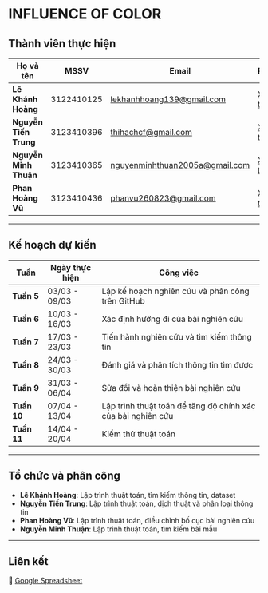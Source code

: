 # INFLUENCE OF COLOR

## Thành viên thực hiện

| Họ và tên             | MSSV        | Email                             | Resume                                 |
|-----------------------|-------------|-----------------------------------|----------------------------------------|
| **Lê Khánh Hoàng**    | 3122410125  | lekhanhhoang139@gmail.com         | [Xem thêm](https://uncletientrung.github.io/) |
| **Nguyễn Tiến Trung** | 3123410396  | thihachcf@gmail.com               | [Xem thêm](https://uncletientrunggithub.io) |
| **Nguyễn Minh Thuận** | 3123410365  | nguyenminhthuan2005a@gmail.com    | [Xem thêm](https://thuanstealer.github.io/thuanminh.github.io/) |
| **Phan Hoàng Vũ**     | 3123410436  | phanvu260823@gmail.com            | [Xem thêm](https://uncletientrunggithub.io) |

---

## Kế hoạch dự kiến

| Tuần        | Ngày thực hiện  | Công việc                                                    |
|-------------|-----------------|--------------------------------------------------------------|
| **Tuần 5**  | 03/03 - 09/03   | Lập kế hoạch nghiên cứu và phân công trên GitHub             |
| **Tuần 6**  | 10/03 - 16/03   | Xác định hướng đi của bài nghiên cứu                         |
| **Tuần 7**  | 17/03 - 23/03   | Tiến hành nghiên cứu và tìm kiếm thông tin                   |
| **Tuần 8**  | 24/03 - 30/03   | Đánh giá và phân tích thông tin tìm được                     |
| **Tuần 9**  | 31/03 - 06/04   | Sửa đổi và hoàn thiện bài nghiên cứu                         |
| **Tuần 10** | 07/04 - 13/04   | Lập trình thuật toán để tăng độ chính xác của bài nghiên cứu |
| **Tuần 11** | 14/04 - 20/04   | Kiểm thử thuật toán                                          |

---

## **Tổ chức và phân công**

- **Lê Khánh Hoàng**: Lập trình thuật toán, tìm kiếm thông tin, dataset  
- **Nguyễn Tiến Trung**: Lập trình thuật toán, dịch thuật và phân loại thông tin  
- **Phan Hoàng Vũ**: Lập trình thuật toán, điều chỉnh bố cục bài nghiên cứu  
- **Nguyễn Minh Thuận**: Lập trình thuật toán, tìm kiếm bài mẫu  

---

## **Liên kết**
🔗 [Google Spreadsheet](https://docs.google.com/spreadsheets/d/1EJITajVmTpH3mzjAfpTmXv2GxT9eF3eGN6-MQDHOTWQ/edit?usp=sharing)  
